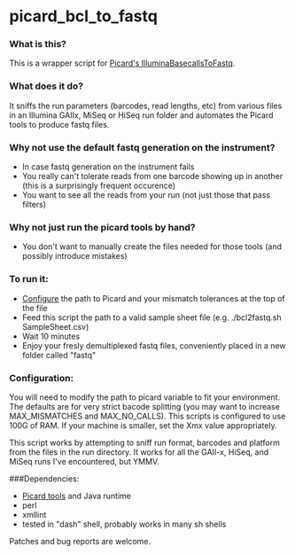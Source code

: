 picard_bcl_to_fastq
=======================

### What is this?
This is a wrapper script for [Picard's IlluminaBasecallsToFastq](http://picard.sourceforge.net/command-line-overview.shtml#IlluminaBasecallsToFastq). 

### What does it do?
It sniffs the run parameters (barcodes, read lengths, etc) from various files in an Illumina GAIIx, MiSeq or HiSeq run folder and automates the Picard tools to produce fastq files. 

### Why not use the default fastq generation on the instrument?
- In case fastq generation on the instrument fails
- You really can't tolerate reads from one barcode showing up in another (this is a surprisingly frequent occurence)
- You want to see all the reads from your run (not just those that pass filters)

### Why not just run the picard tools by hand?
- You don't want to manually create the files needed for those tools (and possibly introduce mistakes)


### To run it:
- [Configure](#configuration) the path to Picard and your mismatch tolerances at the top of the file
- Feed this script the path to a valid sample sheet file (e.g. ./bcl2fastq.sh SampleSheet.csv) 
- Wait 10 minutes
- Enjoy your fresly demultiplexed fastq files, conveniently placed in a new folder called "fastq"

### Configuration:
You will need to modify the path to picard variable to fit your environment.
The defaults are for very strict bacode splitting (you may want to increase MAX_MISMATCHES and MAX_NO_CALLS).
This scripts is configured to use 100G of RAM. If your machine is smaller, set the Xmx value appropriately.

This script works by attempting to sniff run format, barcodes and platform from the files in the run directory.
It works for all the GAII-x, HiSeq, and MiSeq runs I've encountered, but YMMV.

###Dependencies:
- [Picard tools](http://picard.sourceforge.net/command-line-overview.shtml#IlluminaBasecallsToFastq) and Java runtime
- perl
- xmllint
- tested in "dash" shell, probably works in many sh shells

Patches and bug reports are welcome.
